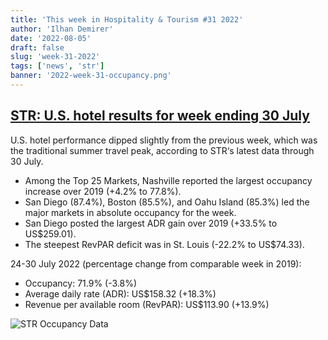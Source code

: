 ```yaml
---
title: 'This week in Hospitality & Tourism #31 2022'
author: 'Ilhan Demirer'
date: '2022-08-05'
draft: false
slug: 'week-31-2022'
tags: ['news', 'str']
banner: '2022-week-31-occupancy.png'
---
```


## [STR: U.S. hotel results for week ending 30 July](https://str.com/press-release/str-us-hotel-results-week-ending-30-july)

U.S. hotel performance dipped slightly from the previous week, which was the traditional summer travel peak, according to STR‘s latest data through 30 July.

- Among the Top 25 Markets, Nashville reported the largest occupancy increase over 2019 (+4.2% to 77.8%).
- San Diego (87.4%), Boston (85.5%), and Oahu Island (85.3%) led the major markets in absolute occupancy for the week.
- San Diego posted the largest ADR gain over 2019 (+33.5% to US$259.01).
- The steepest RevPAR deficit was in St. Louis (-22.2% to US$74.33).

24-30 July 2022 (percentage change from comparable week in 2019):

- Occupancy: 71.9% (-3.8%)
- Average daily rate (ADR): US$158.32 (+18.3%)
- Revenue per available room (RevPAR): US$113.90 (+13.9%)

![STR Occupancy Data](/images/blogimages/2022-week-31-occupancy.png)
